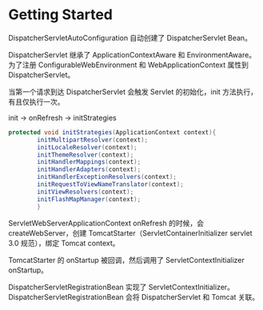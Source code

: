 # Getting Started

DispatcherServletAutoConfiguration 自动创建了 DispatcherServlet Bean。

DispatcherServlet 继承了 ApplicationContextAware 和 EnvironmentAware。
为了注册 ConfigurableWebEnvironment 和 WebApplicationContext 属性到 DispatcherServlet。

当第一个请求到达 DispatcherServlet 会触发 Servlet 的初始化，init 方法执行，有且仅执行一次。

init -> onRefresh -> initStrategies

```java
protected void initStrategies(ApplicationContext context){
        initMultipartResolver(context);
        initLocaleResolver(context);
        initThemeResolver(context);
        initHandlerMappings(context);
        initHandlerAdapters(context);
        initHandlerExceptionResolvers(context);
        initRequestToViewNameTranslator(context);
        initViewResolvers(context);
        initFlashMapManager(context);
        }
```

ServletWebServerApplicationContext onRefresh 的时候，会 createWebServer，创建 TomcatStarter（ServletContainerInitializer
servlet 3.0 规范），绑定 Tomcat context。

TomcatStarter 的 onStartup 被回调，然后调用了 ServletContextInitializer onStartup。

DispatcherServletRegistrationBean 实现了 ServletContextInitializer。
DispatcherServletRegistrationBean 会将 DispatcherServlet 和 Tomcat 关联。